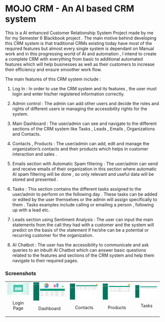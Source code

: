 # MOJO CRM - An AI based CRM system
This is a AI enhanced Customer Relationship System Project made by me for my Semester 6 Blackbook project . The main motive behind developing this CRM system is that traditional CRMs existing today have most of the required features but almost every single system is dependant on Manual  work and in this progressing world of AI and automation , I intend to create a complete CRM with everything from basic to additional automated features which will help businesses as well as their customers to increase their efficiency and ensure smoother work flow.

The main features of this CRM system include :

1. Log In :
In order to use the CRM system and its features , the user must login and enter his/her registered information correctly.

2. Admin control :
The admin can add other users and decide the roles and rights of different users ie managing the accessibility rights for the system.

3. Main Dashboard :
The user/admin can see and navigate to the different sections of the CRM system like Tasks , Leads , Emails , Organizations and Contacts.

4. Contacts , Products :
The user/admin can add, edit and manage the organization’s contacts and their products which helps in customer interaction and sales .

5. Emails section with Automatic Spam filtering :
The user/admin can send and receive emails of their organization in this section where automatic AI spam filtering will be done , so only relevant
and useful data will be stored and presented .

6. Tasks :
This section contains the different tasks assigned to the user/admin to perform on the following day . These tasks can be added or edited by the user themselves or the admin will assign specifically to them . Tasks examples include calling or emailing a person , following up with a lead etc.

7. Leads section using Sentiment Analysis :
The user can input the main statements from the call they had with a customer and the system will predict on the basis of the statement if he/she can be a potential or recurring customer for the organization.

8. AI Chatbot :
The user has the accessibility to communicate and ask queries to an inbuilt AI Chatbot which can answer basic questions related to the features and sections of the CRM system and help them navigate to their required pages.

### Screenshots

<table>
  <tr>
  <td align="center">
      <a href="https://raw.githubusercontent.com/masoodmomin/teal-crm/main/screenshots/login.png">
        <img src="screenshots/login.png" alt="Login Page">
      </a>
      <br />
      <p>Login Page</p>
    </td>
    <td align="center">
      <a href="https://raw.githubusercontent.com/masoodmomin/teal-crm/main/screenshots/dashboard.png">
        <img src="screenshots/dashboard.png" alt="Dashboard">
      </a>
      <br />
      <p>Dashboard</p>
    </td>
    <td align="center">
      <a href="https://raw.githubusercontent.com/masoodmomin/teal-crm/main/screenshots/contacts.png">
        <img src="screenshots/contacts.png" alt="Contacts">
      </a>
      <br />
      <p>Contacts</p>
    </td>
    <td align="center">
      <a href="https://raw.githubusercontent.com/masoodmomin/teal-crm/main/screenshots/product.png">
        <img src="screenshots/product.png" alt="Products">
      </a>
      <br />
      <p>Products</p>
    </td>
    <td align="center">
      <a href="https://raw.githubusercontent.com/masoodmomin/teal-crm/main/screenshots/tasks.png">
        <img src="screenshots/tasks.png" alt="Tasks">
      </a>
      <br />
      <p>Tasks</p>
    </td>
    </tr>
</table>


